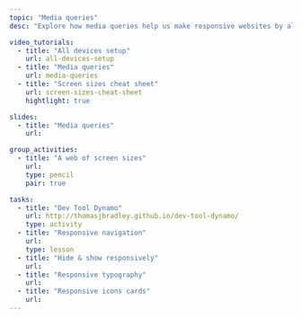 ```yaml
---
topic: "Media queries"
desc: "Explore how media queries help us make responsive websites by allowing layout adjustments."

video_tutorials:
  - title: "All devices setup"
    url: all-devices-setup
  - title: "Media queries"
    url: media-queries
  - title: "Screen sizes cheat sheet"
    url: screen-sizes-cheat-sheet
    hightlight: true

slides:
  - title: "Media queries"
    url:

group_activities:
  - title: "A web of screen sizes"
    url:
    type: pencil
    pair: true

tasks:
  - title: "Dev Tool Dynamo"
    url: http://thomasjbradley.github.io/dev-tool-dynamo/
    type: activity
  - title: "Responsive navigation"
    url:
    type: lesson
  - title: "Hide & show responsively"
    url:
  - title: "Responsive typography"
    url:
  - title: "Responsive icons cards"
    url:
---
```

